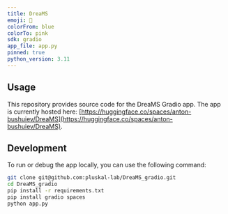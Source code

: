 ```yaml
---
title: DreaMS
emoji: 🔬
colorFrom: blue
colorTo: pink
sdk: gradio
app_file: app.py
pinned: true
python_version: 3.11
---
```


## Usage

This repository provides source code for the DreaMS Gradio app. The app is currently hosted here: [https://huggingface.co/spaces/anton-bushuiev/DreaMS](https://huggingface.co/spaces/anton-bushuiev/DreaMS).

## Development

To run or debug the app locally, you can use the following command:

```bash
git clone git@github.com:pluskal-lab/DreaMS_gradio.git
cd DreaMS_gradio
pip install -r requirements.txt
pip install gradio spaces
python app.py
```
